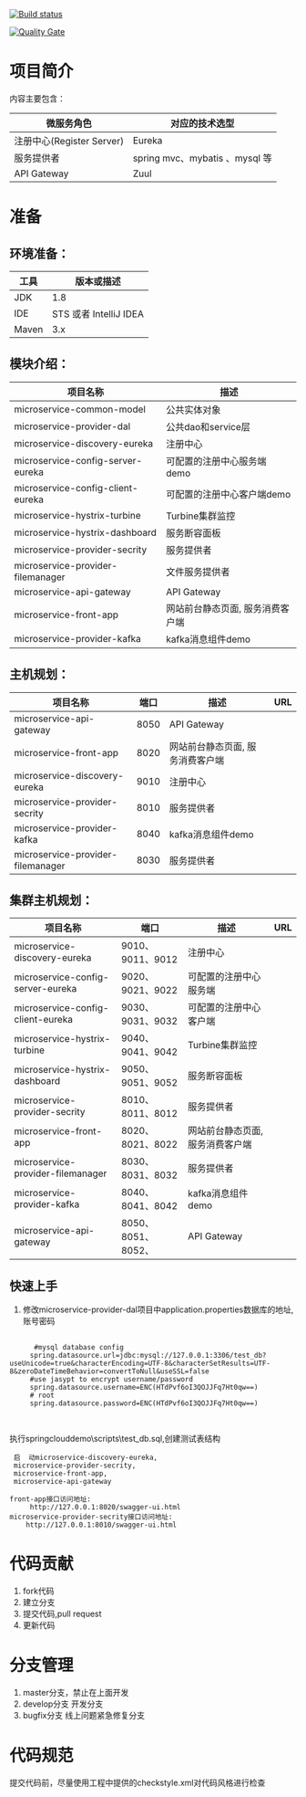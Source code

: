 
[![Build status](https://travis-ci.org/15838028035/springclouddemo.svg?branch=master)](https://travis-ci.org/15838028035/springclouddemo/)


[![Quality Gate](http://192.168.96.88:9000/dashboard?id=com.zhongkexinli.cloud%3Aspring-cloud-microservice-demo&metric=alert_status)](http://192.168.96.88:9000/dashboard?id=com.zhongkexinli.cloud%3Aspring-cloud-microservice-demo)

# 项目简介
内容主要包含：

| 微服务角色                 | 对应的技术选型                              |
| --------------------- | ------------------------------------ |
| 注册中心(Register Server) | Eureka                               |
| 服务提供者                 | spring mvc、mybatis 、mysql 等       |
| API Gateway           | Zuul                                 |


# 准备

## 环境准备：

| 工具    | 版本或描述                |
| ----- | -------------------- |
| JDK   | 1.8                  |
| IDE   | STS 或者 IntelliJ IDEA |
| Maven | 3.x                  |

## 模块介绍：
| 项目名称                                     | 描述                                                                                                                     |
| -------------------| ---------------------------------------- |
| microservice-common-model            | 公共实体对象 |
| microservice-provider-dal            | 公共dao和service层 |
| microservice-discovery-eureka        | 注册中心              |
| microservice-config-server-eureka    | 可配置的注册中心服务端  demo            |
| microservice-config-client-eureka    | 可配置的注册中心客户端demo              |
| microservice-hystrix-turbine         |Turbine集群监控            |
| microservice-hystrix-dashboard       | 服务断容面板              |
| microservice-provider-secrity       | 服务提供者          |
| microservice-provider-filemanager   | 文件服务提供者          |
| microservice-api-gateway                 | API Gateway            |
| microservice-front-app                   | 网站前台静态页面, 服务消费客户端     |
| microservice-provider-kafka              | kafka消息组件demo     |


## 主机规划：

| 项目名称                                     | 端口   | 描述                     | URL             |
| ---------------------------------------- | ---- | ---------------------- | --------------- |
| microservice-api-gateway                 | 8050 | API Gateway            |                 |
| microservice-front-app                   | 8020 | 网站前台静态页面, 服务消费客户端   |                 |
| microservice-discovery-eureka            | 9010 | 注册中心                                                    |                 |
| microservice-provider-secrity            | 8010 | 服务提供者                                                |                  |
| microservice-provider-kafka              | 8040 | kafka消息组件demo        |                  |
| microservice-provider-filemanager        | 8030 | 服务提供者                                                |                  |

## 集群主机规划：

| 项目名称                                     | 端口   | 描述                     | URL             |
| ---------------------------------------- | ---- | ---------------------- | --------------- |
| microservice-discovery-eureka            | 9010、9011、9012 | 注册中心                                                    |                 |
| microservice-config-server-eureka        | 9020、9021、9022 | 可配置的注册中心服务端                                           |                 |
| microservice-config-client-eureka        | 9030、9031、9032 | 可配置的注册中心客户端                                                    |                 |
| microservice-hystrix-turbine             | 9040、9041、9042 | Turbine集群监控                                                    |                 |
| microservice-hystrix-dashboard           | 9050、9051、9052 | 服务断容面板                                                    |                 |
| microservice-provider-secrity            | 8010、8011、8012 | 服务提供者                                                |                  |
| microservice-front-app                   | 8020、8021、8022 | 网站前台静态页面, 服务消费客户端   |                 |
| microservice-provider-filemanager        | 8030、8031、8032 | 服务提供者                                                |                  |
| microservice-provider-kafka              | 8040、8041、8042 | kafka消息组件demo        |                  |
| microservice-api-gateway                 | 8050、8051、8052、 | API Gateway            |                 |




## 快速上手

 1. 修改microservice-provider-dal项目中application.properties数据库的地址,账号密码
 <pre>
     <code>
      #mysql database config
     spring.datasource.url=jdbc:mysql://127.0.0.1:3306/test_db?useUnicode=true&characterEncoding=UTF-8&characterSetResults=UTF-8&zeroDateTimeBehavior=convertToNull&useSSL=false
     #use jasypt to encrypt username/password
     spring.datasource.username=ENC(HTdPvf6oI3QOJJFq7Ht0qw==)
     # root
     spring.datasource.password=ENC(HTdPvf6oI3QOJJFq7Ht0qw==)
     </code>
 </pre>

执行springclouddemo\scripts\test_db.sql,创建测试表结构


     启  动microservice-discovery-eureka,
     microservice-provider-secrity,
     microservice-front-app,
     microservice-api-gateway
     
    front-app接口访问地址:
         http://127.0.0.1:8020/swagger-ui.html
    microservice-provider-secrity接口访问地址:
        http://127.0.0.1:8010/swagger-ui.html     
  

# 代码贡献
 1. fork代码
 2. 建立分支
 3. 提交代码,pull request
 4. 更新代码

# 分支管理
 1. master分支，禁止在上面开发
 2. develop分支 开发分支
 3. bugfix分支  线上问题紧急修复分支

# 代码规范
 提交代码前，尽量使用工程中提供的checkstyle.xml对代码风格进行检查
 


     
